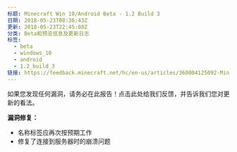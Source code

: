 ```yaml
---
标题: Minecraft Win 10/Android Beta - 1.2 Build 3  
日期: 2018-05-23T08:36:43Z  
更新: 2018-05-23T22:45:08Z  
分类: Beta和预览信息及更新日志  
标签:  
  - beta  
  - windows_10  
  - android  
  - 1.2_build_3  
链接: https://feedback.minecraft.net/hc/en-us/articles/360004125092-Minecraft-Win-10-Android-Beta-1-2-Build-3  
---  
```


如果您发现任何漏洞，请务必在此报告！点击此处给我们反馈，并告诉我们您对更新的看法。  

**漏洞修复：**  

- 名称标签应再次按预期工作  
- 修复了连接到服务器时的崩溃问题  